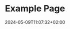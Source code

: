 ---
weight: 999
title: "Example Page"
description: ""
icon: "article"
date: "2024-05-09T11:07:32+02:00"
lastmod: "2024-05-09T11:07:32+02:00"
draft: true
toc: true
---